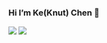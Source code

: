 ### Hi I’m Ke(Knut) Chen 👋
<img align="center" src="https://github-readme-stats.vercel.app/api?username=RetroCirce&show_icons=true&icon_color=000000&text_color=000000&bg_color=ffffff&hide_title=false&title_color=000000?count_private=true" />
<img align="center" src="https://github-readme-stats.vercel.app/api/top-langs/?username=RetroCirce&layout=compact&count_private=true" />

<!--
**RetroCirce/RetroCirce** is a ✨ _special_ ✨ repository because its `README.md` (this file) appears on your GitHub profile.

Here are some ideas to get you started:

- 🔭 I’m currently working on ...
- 🌱 I’m currently learning ...
- 👯 I’m looking to collaborate on ...
- 🤔 I’m looking for help with ...
- 💬 Ask me about ...
- 📫 How to reach me: ...
- 😄 Pronouns: ...
- ⚡ Fun fact: ...
-->
